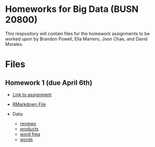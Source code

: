 # Homeworks for Big Data (BUSN 20800)

This respository will contain files for the homework assignments to be worked upon by Brandon Powell, Ella Marrero, Joon Chae, and David Morales. 

# Files 

## Homework 1 (due April 6th) 
* [Link to assignment](https://codowd.com/bigdata/hw1/HW1.html)

* [RMarkdown File](HW1.Rmd)

* Data:
  * [reviews](https://codowd.com/bigdata/hw1/Review_subset.csv)
  * [products](https://codowd.com/bigdata/hw1/products.csv)
  * [word freq](https://codowd.com/bigdata/hw1/word_freq.csv)
  * [words](https://codowd.com/bigdata/hw1/words.csv)


